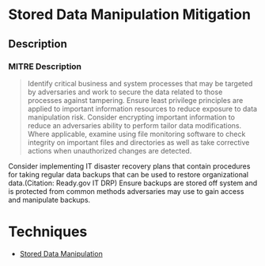 
# Stored Data Manipulation Mitigation

## Description

### MITRE Description

> Identify critical business and system processes that may be targeted by adversaries and work to secure the data related to those processes against tampering. Ensure least privilege principles are applied to important information resources to reduce exposure to data manipulation risk. Consider encrypting important information to reduce an adversaries ability to perform tailor data modifications. Where applicable, examine using file monitoring software to check integrity on important files and directories as well as take corrective actions when unauthorized changes are detected. 

Consider implementing IT disaster recovery plans that contain procedures for taking regular data backups that can be used to restore organizational data.(Citation: Ready.gov IT DRP) Ensure backups are stored off system and is protected from common methods adversaries may use to gain access and manipulate backups.


# Techniques


* [Stored Data Manipulation](../techniques/Stored-Data-Manipulation.md)

